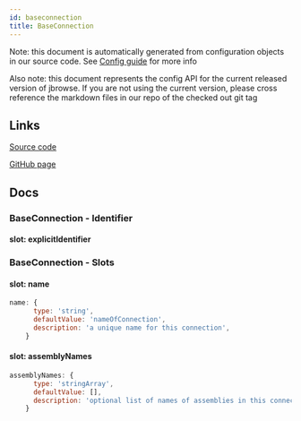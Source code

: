 ```yaml
---
id: baseconnection
title: BaseConnection
---
```


Note: this document is automatically generated from configuration objects in our
source code. See [Config guide](/docs/config_guide) for more info

Also note: this document represents the config API for the current released
version of jbrowse. If you are not using the current version, please cross
reference the markdown files in our repo of the checked out git tag

## Links

[Source code](https://github.com/GMOD/jbrowse-components/blob/main/packages/core/pluggableElementTypes/models/baseConnectionConfig.ts)

[GitHub page](https://github.com/GMOD/jbrowse-components/tree/main/website/docs/config/BaseConnection.md)

## Docs

### BaseConnection - Identifier

#### slot: explicitIdentifier

### BaseConnection - Slots

#### slot: name

```js
name: {
      type: 'string',
      defaultValue: 'nameOfConnection',
      description: 'a unique name for this connection',
    }
```

#### slot: assemblyNames

```js
assemblyNames: {
      type: 'stringArray',
      defaultValue: [],
      description: 'optional list of names of assemblies in this connection',
    }
```
